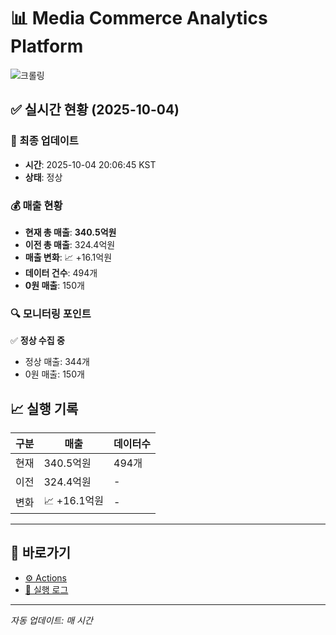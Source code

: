 # 📊 Media Commerce Analytics Platform

![크롤링](https://img.shields.io/badge/크롤링-정상-green)

## ✅ 실시간 현황 (2025-10-04)

### 📍 최종 업데이트
- **시간**: 2025-10-04 20:06:45 KST
- **상태**: 정상

### 💰 매출 현황
- **현재 총 매출**: **340.5억원**
- **이전 총 매출**: 324.4억원
- **매출 변화**: 📈 +16.1억원
- **데이터 건수**: 494개
- **0원 매출**: 150개

### 🔍 모니터링 포인트

✅ **정상 수집 중**
- 정상 매출: 344개
- 0원 매출: 150개


## 📈 실행 기록

| 구분 | 매출 | 데이터수 |
|------|------|----------|
| 현재 | 340.5억원 | 494개 |
| 이전 | 324.4억원 | - |
| 변화 | 📈 +16.1억원 | - |

---

## 🔗 바로가기

- [⚙️ Actions](../../actions)
- [📝 실행 로그](../../actions/workflows/daily_scraping.yml)

---

*자동 업데이트: 매 시간*
